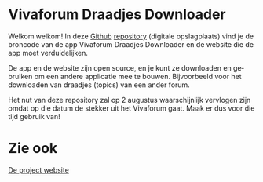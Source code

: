 <div lang="nl">

# Vivaforum Draadjes Downloader

Welkom welkom! In deze [Github](https://nl.wikipedia.org/wiki/GitHub) [repository](https://nl.wikipedia.org/wiki/Pakketbron) (digitale opslagplaats) vind je de broncode van de app Vivaforum Draadjes Downloader en de website die de app moet verduidelijken.

De app en de website zijn open source, en je kunt ze downloaden en gebruiken om een andere applicatie mee te bouwen. Bijvoorbeeld voor het downloaden van draadjes (topics) van een ander forum.

Het nut van deze repository zal op 2 augustus waarschijnlijk vervlogen zijn omdat op die datum de stekker uit het Vivaforum gaat. Maak er dus voor die tijd gebruik van!


# Zie ook

[De project website](https://www.viva-downloader.nl)
